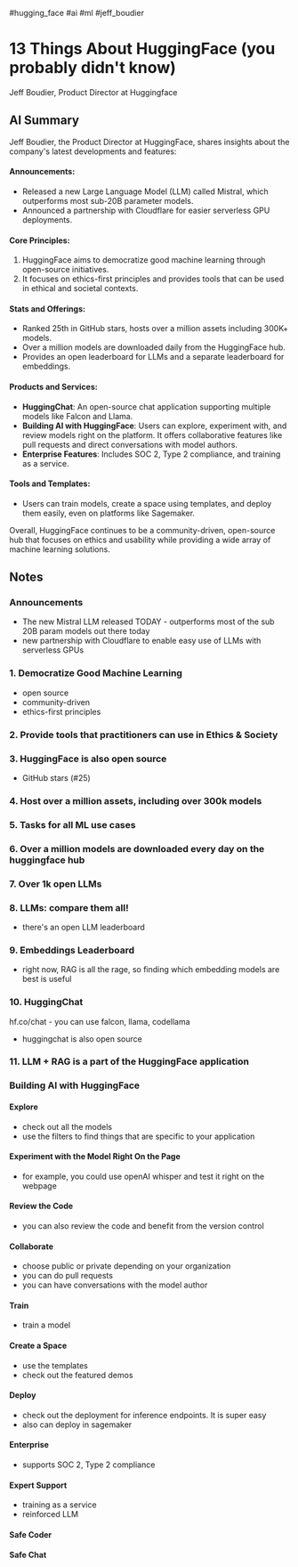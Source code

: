 #hugging_face #ai #ml #jeff_boudier
# 13 Things About HuggingFace (you probably didn't know)

Jeff Boudier, Product Director at Huggingface

## AI Summary

Jeff Boudier, the Product Director at HuggingFace, shares insights about the company's latest developments and features:

#### Announcements:

- Released a new Large Language Model (LLM) called Mistral, which outperforms most sub-20B parameter models.
- Announced a partnership with Cloudflare for easier serverless GPU deployments.

#### Core Principles:

1. HuggingFace aims to democratize good machine learning through open-source initiatives.
2. It focuses on ethics-first principles and provides tools that can be used in ethical and societal contexts.

#### Stats and Offerings:

- Ranked 25th in GitHub stars, hosts over a million assets including 300K+ models.
- Over a million models are downloaded daily from the HuggingFace hub.
- Provides an open leaderboard for LLMs and a separate leaderboard for embeddings.

#### Products and Services:

- **HuggingChat**: An open-source chat application supporting multiple models like Falcon and Llama.
- **Building AI with HuggingFace**: Users can explore, experiment with, and review models right on the platform. It offers collaborative features like pull requests and direct conversations with model authors.
- **Enterprise Features**: Includes SOC 2, Type 2 compliance, and training as a service.

#### Tools and Templates:

- Users can train models, create a space using templates, and deploy them easily, even on platforms like Sagemaker.

Overall, HuggingFace continues to be a community-driven, open-source hub that focuses on ethics and usability while providing a wide array of machine learning solutions.

## Notes

###  Announcements

- The new Mistral LLM released TODAY - outperforms most of the sub 20B param models out there today
- new partnership with Cloudflare to enable easy use of LLMs with serverless GPUs

### 1. Democratize Good Machine Learning

-  open source
- community-driven
- ethics-first principles

### 2. Provide tools that practitioners can use in Ethics & Society 

### 3. HuggingFace is also open source

- GitHub stars (#25)

### 4. Host over a million assets, including over 300k models

### 5. Tasks for all ML use cases
### 6. Over a million models are downloaded every day on the huggingface hub
### 7. Over 1k open LLMs

### 8. LLMs: compare them all!

- there's an open LLM leaderboard

### 9. Embeddings Leaderboard

- right now, RAG is all the rage, so finding which embedding models are best is useful

### 10. HuggingChat

hf.co/chat - you can use falcon, llama, codellama 

- huggingchat is also open source

### 11. LLM + RAG is a part of the HuggingFace application

### Building AI with HuggingFace

#### Explore

- check out all the models
- use the filters to find things that are specific to your application

#### Experiment with the Model Right On the Page

- for example, you could use openAI whisper and test it right on the webpage

#### Review the Code

- you can also review the code and benefit from the version control

#### Collaborate 

- choose public or private depending on your organization
- you can do pull requests
- you can have conversations with the model author

#### Train 

- train a model

#### Create a Space

- use the templates
- check out the featured demos

#### Deploy

- check out the deployment for inference endpoints. It is super easy
- also can deploy in sagemaker

#### Enterprise

- supports SOC 2, Type 2 compliance

#### Expert Support

- training as a service
- reinforced LLM

#### Safe Coder

#### Safe Chat

